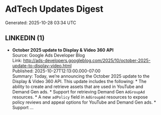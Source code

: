 # AdTech Updates Digest

Generated: 2025-10-28 03:34 UTC

## LINKEDIN (1)

- **October 2025 update to Display & Video 360 API**  
  Source: Google Ads Developer Blog  
  Link: http://ads-developers.googleblog.com/2025/10/october-2025-update-to-display-video.html  
  Published: 2025-10-27T12:13:00.000-07:00  
  Summary: Today, we’re announcing the October 2025 update to the Display & Video 360 API. This update includes the following: * The ability to create and retrieve assets that are used in YouTube and Demand Gen ads. * Support for retrieving Demand Gen `AdGroupAd` resources. * A new `adPolicy` field in `AdGroupAd` resources to expose policy reviews and appeal options for YouTube and Demand Gen ads. * Support …
